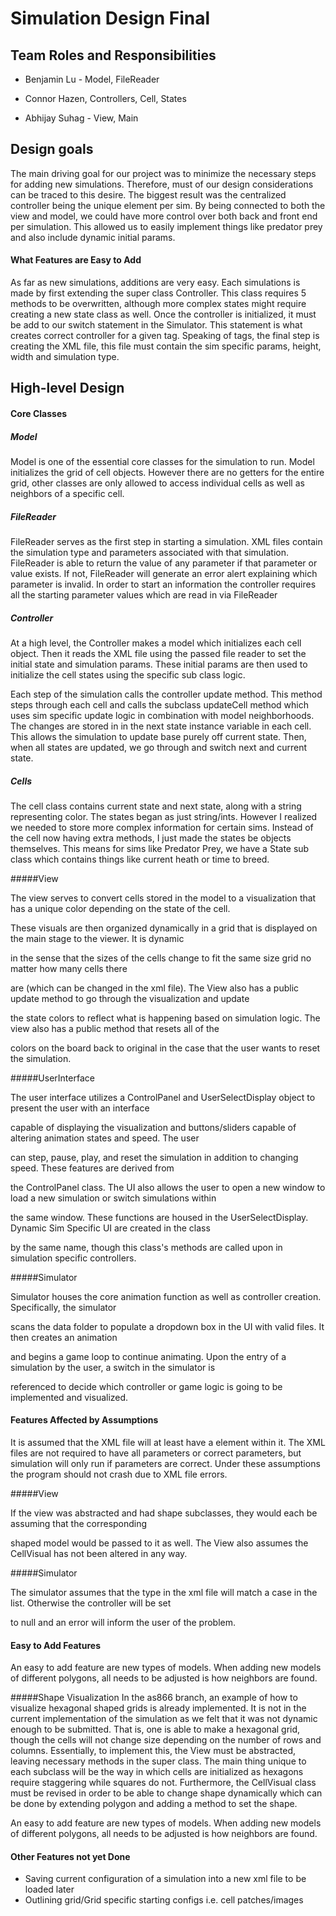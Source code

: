 # Simulation Design Final

## Team Roles and Responsibilities

 * Benjamin Lu - Model, FileReader

 * Connor Hazen, Controllers, Cell, States

* Abhijay Suhag - View, Main


## Design goals

The main driving goal for our project was to minimize the necessary steps for adding new simulations. 
Therefore, must of our design considerations can be traced to this desire. The biggest result was
the centralized controller being the unique element per sim. By being connected to both the view and 
model, we could have more control over both back and front end per simulation. This allowed us to 
easily implement things like predator prey and also include dynamic initial params. 


#### What Features are Easy to Add

As far as new simulations, additions are very easy. Each simulations is made by first extending the
super class Controller. This class requires 5 methods to be overwritten, although more complex states 
might require creating a new state class as well. Once the controller is initialized, it must be
add to our switch statement in the Simulator. This statement is what creates correct controller for a given 
tag. Speaking of tags, the final step is creating the XML file, this file must contain the sim specific params,
height, width and simulation type. 

## High-level Design

#### Core Classes

##### Model

Model is one of the essential core classes for the simulation to run. 
Model initializes the grid of cell objects. However there are no getters
for the entire grid, other classes are only allowed to access individual
cells as well as neighbors of a specific cell. 

##### FileReader
 
FileReader serves as the first step in starting a simulation. XML files
contain the simulation type and parameters associated with that simulation.
FileReader is able to return the value of any parameter if that parameter
or value exists. If not, FileReader will generate an error alert explaining
which parameter is invalid. In order to start an information the controller
requires all the starting parameter values which are read in via FileReader

##### Controller

At a high level, the Controller makes a model which initializes each cell object. Then it reads the XML 
file using the passed file reader to set the initial state and simulation params. These initial params
are then used to initialize the cell states using the specific sub class logic. 

Each step of the simulation calls the controller update method. This method steps through each cell 
and calls the subclass updateCell method which uses sim specific update logic in combination with
model neighborhoods. The changes are stored in in the next state instance variable in each cell. 
This allows the simulation to update base purely off current state. Then, when all states are updated,
we go through and switch next and current state. 


##### Cells

 The cell class contains current state and next state, along with a string representing color. 
The states began as just string/ints. However I realized we needed to store more complex information
for certain sims. Instead of the cell now having extra methods, I just made the states be objects 
themselves. This means for sims like Predator Prey, we have a State sub class which contains things
like current heath or time to breed. 

#####View
	
The view serves to convert cells stored in the model to a visualization that has a unique color depending on the state of the cell.
	
These visuals are then organized dynamically in a grid that is displayed on the main stage to the viewer. It is dynamic
	
in the sense that the sizes of the cells change to fit the same size grid no matter how many cells there 
	
are (which can be changed in the xml file). The View also has a public update method to go through the visualization and update
	
the state colors to reflect what is happening based on simulation logic. The view also has a public method that resets all of the 
	
colors on the board back to original in the case that the user wants to reset the simulation.
	

	
#####UserInterface
	
The user interface utilizes a ControlPanel and UserSelectDisplay object to present the user with an interface
	
capable of displaying the visualization and buttons/sliders capable of altering animation states and speed. The user
	
can step, pause, play, and reset the simulation in addition to changing speed. These features are derived from 
	
the ControlPanel class. The UI also allows the user to open a new window to load a new simulation or switch simulations within
	
the same window. These functions are housed in the UserSelectDisplay. Dynamic Sim Specific UI are created in the class
	
by the same name, though this class's methods are called upon in simulation specific controllers. 
	

	
#####Simulator
	
Simulator houses the core animation function as well as controller creation. Specifically, the simulator
	
scans the data folder to populate a dropdown box in the UI with valid files. It then creates an animation 
	
and begins a game loop to continue animating. Upon the entry of a simulation by the user, a switch in the simulator is
	
referenced to decide which controller or game logic is going to be implemented and visualized. 
	


#### Features Affected by Assumptions

It is assumed that the XML file will at least have a <simulation> 
element within it. The XML files are not required to have all parameters
or correct parameters, but simulation will only run if parameters are correct.
Under these assumptions the program should not crash due to XML
file errors. 


#####View
	
If the view was abstracted and had shape subclasses, they would each be assuming that the corresponding
	
shaped model would be passed to it as well. The View also assumes the CellVisual has not been altered in any way.
	
#####Simulator
	
The simulator assumes that the type in the xml file will match a case in the list. Otherwise the controller will be set
	
to null and an error will inform the user of the problem.


#### Easy to Add Features

An easy to add feature are new types of models. When adding new models
of different polygons, all needs to be adjusted is how neighbors are found. 


#####Shape Visualization
In the as866 branch, an example of how to visualize hexagonal shaped grids is already implemented.
It is not in the current implementation of the simulation as we felt that it was not dynamic enough to be 
submitted. That is, one is able to make a hexagonal grid, though the cells will not change size depending on
the number of rows and columns. Essentially, to implement this, the View must be abstracted, leaving necessary
methods in the super class. The main thing unique to each subclass will be the way in which cells are initialized as 
hexagons require staggering while squares do not. Furthermore, the CellVisual class must be revised in order to be able to 
change shape dynamically which can be done by extending polygon and adding a method to set the shape. 

An easy to add feature are new types of models. When adding new models
of different polygons, all needs to be adjusted is how neighbors are found. 

#### Other Features not yet Done

* Saving current configuration of a simulation into a new xml file to be loaded later
* Outlining grid/Grid specific starting configs i.e. cell patches/images


